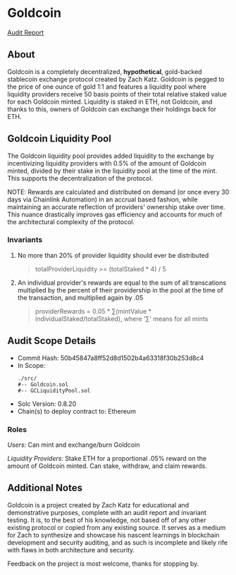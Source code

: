 # Goldcoin

[Audit Report](audit/report.pdf)

## About
Goldcoin is a completely decentralized, **hypothetical**, gold-backed stablecoin exchange protocol created by Zach Katz. Goldcoin is pegged to the price of one ounce of gold 1:1 and features a liquidity pool where liquidity providers receive 50 basis points of their total relative staked value for each Goldcoin minted. Liquidity is staked in ETH, not Goldcoin, and thanks to this, owners of Goldcoin can exchange their holdings back for ETH.


## Goldcoin Liquidity Pool
The Goldcoin liquidity pool provides added liquidity to the exchange by incentivizing liquidity providers with 0.5% of the amount of Goldcoin minted, divided by their stake in the liquidity pool at the time of the mint. This supports the decentralization of the protocol.

NOTE: Rewards are calculated and distributed on demand (or once every 30 days via Chainlink Automation) in an accrual based fashion, while maintaining an accurate reflection of providers' ownership stake over time. This nuance drastically improves gas efficiency and accounts for much of the architectural complexity of the protocol.

### Invariants
1. No more than 20% of provider liquidity should ever be distributed

   > totalProviderLiquidity >= (totalStaked * 4) / 5
2. An individual provider's rewards are equal to the sum of all transcations multiplied by the percent of their providership in the pool at the time of the transaction, and multiplied again by .05

   > providerRewards = 0.05 * ∑(mintValue * individualStaked/totalStaked), where '∑' means for all mints


## Audit Scope Details

* Commit Hash: 50b45847a8ff52d8d1502b4a63318f30b253d8c4
* In Scope: 
    ```
    ./src/
    #-- Goldcoin.sol
    #-- GCLiquidityPool.sol
    ```
* Solc Version: 0.8.20
* Chain(s) to deploy contract to: Ethereum

### Roles
*Users:* Can mint and exchange/burn Goldcoin

*Liquidity Providers:* Stake ETH for a proportional .05% reward on the amount of Goldcoin minted. Can stake, withdraw, and claim rewards.


## Additional Notes

Goldcoin is a project created by Zach Katz for educational and demonstrative purposes, complete with an audit report and invariant testing. It is, to the best of his knowledge, not based off of any other existing protocol or copied from any existing source. It serves as a medium for Zach to synthesize and showcase his nascent learnings in blockchain development and security auditing, and as such is incomplete and likely rife with flaws in both architecture and security. 

Feedback on the project is most welcome, thanks for stopping by.


